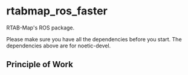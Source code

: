 # rtabmap_ros_faster
RTAB-Map's ROS package.

Please make sure you have all the dependencies before you start. The dependencies above are for noetic-devel. 

## Principle of Work

